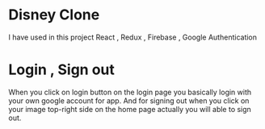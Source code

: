 # Disney Clone
I have used in this project React , Redux , Firebase , Google Authentication

# Login , Sign out

When you click on login button on the login page you basically login with your own google account for app.
And for signing out when you click on your image top-right side on the home page actually you will able to sign out.